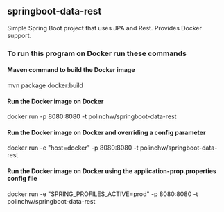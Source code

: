 ## springboot-data-rest
Simple Spring Boot project that uses JPA and Rest.
Provides Docker support.

### To run this program on Docker run these commands

#### Maven command to build the Docker image
mvn package docker:build
#### Run the Docker image on Docker
docker run -p 8080:8080 -t polinchw/springboot-data-rest
#### Run the Docker image on Docker and overriding a config parameter 
docker run -e "host=docker" -p 8080:8080 -t polinchw/springboot-data-rest
#### Run the Docker image on Docker using the application-prop.properties config file 
docker run -e "SPRING_PROFILES_ACTIVE=prod" -p 8080:8080 -t polinchw/springboot-data-rest

